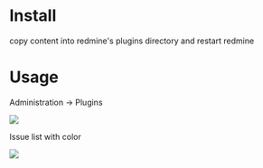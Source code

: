 # Install
copy content into redmine's plugins directory and restart redmine

# Usage

Administration -> Plugins

![](https://user-images.githubusercontent.com/11728006/150653670-409d4ada-27d6-45c3-8ae2-917397138ad3.png)

Issue list with color

![](https://user-images.githubusercontent.com/11728006/150653697-21809ec5-b0dc-4589-bef0-b5ed94b839c1.png)
